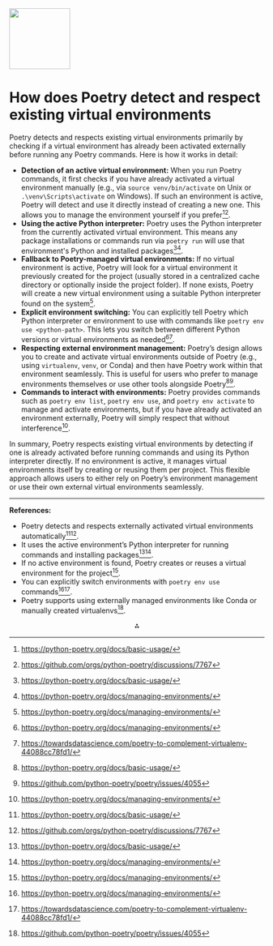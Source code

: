 <img src="https://r2cdn.perplexity.ai/pplx-full-logo-primary-dark%402x.png" class="logo" width="120"/>

# How does Poetry detect and respect existing virtual environments

Poetry detects and respects existing virtual environments primarily by checking if a virtual environment has already been activated externally before running any Poetry commands. Here is how it works in detail:

- **Detection of an active virtual environment:** When you run Poetry commands, it first checks if you have already activated a virtual environment manually (e.g., via `source venv/bin/activate` on Unix or `.\venv\Scripts\activate` on Windows). If such an environment is active, Poetry will detect and use it directly instead of creating a new one. This allows you to manage the environment yourself if you prefer[^1][^2].
- **Using the active Python interpreter:** Poetry uses the Python interpreter from the currently activated virtual environment. This means any package installations or commands run via `poetry run` will use that environment's Python and installed packages[^1][^3].
- **Fallback to Poetry-managed virtual environments:** If no virtual environment is active, Poetry will look for a virtual environment it previously created for the project (usually stored in a centralized cache directory or optionally inside the project folder). If none exists, Poetry will create a new virtual environment using a suitable Python interpreter found on the system[^3].
- **Explicit environment switching:** You can explicitly tell Poetry which Python interpreter or environment to use with commands like `poetry env use <python-path>`. This lets you switch between different Python versions or virtual environments as needed[^3][^6].
- **Respecting external environment management:** Poetry’s design allows you to create and activate virtual environments outside of Poetry (e.g., using `virtualenv`, `venv`, or Conda) and then have Poetry work within that environment seamlessly. This is useful for users who prefer to manage environments themselves or use other tools alongside Poetry[^1][^5].
- **Commands to interact with environments:** Poetry provides commands such as `poetry env list`, `poetry env use`, and `poetry env activate` to manage and activate environments, but if you have already activated an environment externally, Poetry will simply respect that without interference[^3].

In summary, Poetry respects existing virtual environments by detecting if one is already activated before running commands and using its Python interpreter directly. If no environment is active, it manages virtual environments itself by creating or reusing them per project. This flexible approach allows users to either rely on Poetry’s environment management or use their own external virtual environments seamlessly.

---

**References:**

- Poetry detects and respects externally activated virtual environments automatically[^1][^2].
- It uses the active environment’s Python interpreter for running commands and installing packages[^1][^3].
- If no active environment is found, Poetry creates or reuses a virtual environment for the project[^3].
- You can explicitly switch environments with `poetry env use` commands[^3][^6].
- Poetry supports using externally managed environments like Conda or manually created virtualenvs[^5].

<div style="text-align: center">⁂</div>

[^1]: https://python-poetry.org/docs/basic-usage/

[^2]: https://github.com/orgs/python-poetry/discussions/7767

[^3]: https://python-poetry.org/docs/managing-environments/

[^4]: https://stackoverflow.com/questions/59810276/why-is-my-poetry-virtualenv-using-the-system-python-instead-of-the-pyenv-python

[^5]: https://github.com/python-poetry/poetry/issues/4055

[^6]: https://towardsdatascience.com/poetry-to-complement-virtualenv-44088cc78fd1/

[^7]: https://www.reddit.com/r/vscode/comments/11kvr74/what_is_needed_to_make_vscode_respect_python/

[^8]: https://realpython.com/python-virtual-environments-a-primer/

[^9]: https://www.reddit.com/r/Python/comments/131snt9/why_is_poetry_such_a_mess/

